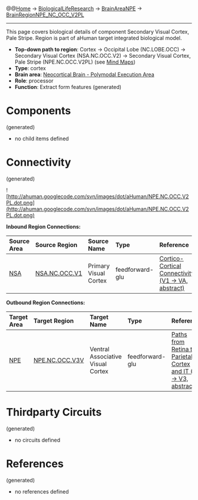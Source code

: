 @@[Home](Home.md) -> [BiologicalLifeResearch](BiologicalLifeResearch.md) -> [BrainAreaNPE](BrainAreaNPE.md) -> [BrainRegionNPE\_NC\_OCC\_V2PL](BrainRegionNPE_NC_OCC_V2PL.md)

---


This page covers biological details of component Secondary Visual Cortex, Pale Stripe.
Region is part of aHuman target integrated biological model.

  * **Top-down path to region**: Cortex -> Occipital Lobe (NC.LOBE.OCC) -> Secondary Visual Cortex (NSA.NC.OCC.V2) -> Secondary Visual Cortex, Pale Stripe (NPE.NC.OCC.V2PL) (see [Mind Maps](OverallMindMaps.md))
  * **Type**: cortex
  * **Brain area**: [Neocortical Brain - Polymodal Execution Area](BrainAreaNPE.md)
  * **Role**: processor
  * **Function**: Extract form features
(generated)
# Components #
(generated)


  * no child items defined

# Connectivity #
(generated)


![http://ahuman.googlecode.com/svn/images/dot/aHuman/NPE.NC.OCC.V2PL.dot.png](http://ahuman.googlecode.com/svn/images/dot/aHuman/NPE.NC.OCC.V2PL.dot.png)

**Inbound Region Connections:**

| **Source Area** | **Source Region** | **Source Name** | **Type** | **Reference** |
|:----------------|:------------------|:----------------|:---------|:--------------|
| [NSA](BrainAreaNSA.md) | [NSA.NC.OCC.V1](BrainRegionNSA_NC_OCC_V1.md) | Primary Visual Cortex | feedforward-glu | [Cortico-Cortical Connectivity (V1 -> VA, abstract)](http://www.sciencedirect.com/science/article/pii/S1053810011000080) |

**Outbound Region Connections:**

| **Target Area** | **Target Region** | **Target Name** | **Type** | **Reference** |
|:----------------|:------------------|:----------------|:---------|:--------------|
| [NPE](BrainAreaNPE.md) | [NPE.NC.OCC.V3V](BrainRegionNPE_NC_OCC_V3V.md) | Ventral Associative Visual Cortex | feedforward-glu | [Paths from Retina to Parietal Cortex and IT (V2 -> V3, abstract)](http://thebrain.mcgill.ca/flash/i/i_02/i_02_cr/i_02_cr_vis/i_02_cr_vis.html) |

# Thirdparty Circuits #
(generated)

  * no circuits defined

# References #
(generated)

  * no references defined
